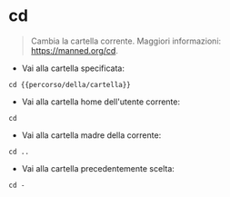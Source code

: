 # cd

> Cambia la cartella corrente.
> Maggiori informazioni: <https://manned.org/cd>.

- Vai alla cartella specificata:

`cd {{percorso/della/cartella}}`

- Vai alla cartella home dell'utente corrente:

`cd`

- Vai alla cartella madre della corrente:

`cd ..`

- Vai alla cartella precedentemente scelta:

`cd -`
